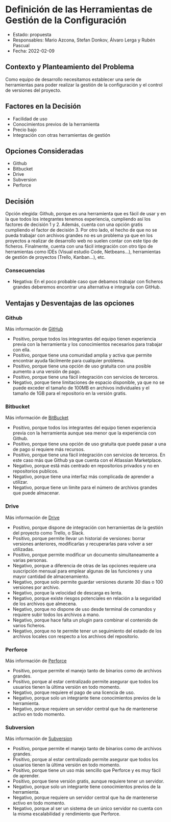 # Definición de las Herramientas de Gestión de la Configuración

* Estado: propuesta
* Responsables: Mario Azcona, Stefan Donkov, Álvaro Lerga y Rubén Pascual
* Fecha: 2022-02-09

## Contexto y Planteamiento del Problema

Como equipo de desarrollo necesitamos establecer una serie de herramientas para poder realizar la gestión de la configuración y el control de versiones del proyecto. 

## Factores en la Decisión

* Facilidad de uso
* Conocimientos previos de la herramienta
* Precio bajo
* Integración con otras herramientas de gestión

## Opciones Consideradas

* Github
* Bitbucket
* Drive
* Subversion
* Perforce

## Decisión

 Opción elegida: Github, porque es una herramienta que es fácil de usar y en la que todos los integrantes tenemos experiencia, cumpliendo así los factores de decisión 1 y 2. Además, cuenta con una opción gratis cumpliendo el factor de decisión 3. Por otro lado, el hecho de que no se pueda trabajar con archivos grandes no es un problema ya que en los proyectos a realizar de desarrollo web no suelen contar con este tipo de ficheros. Finalmente, cuenta con una fácil integración con otro tipo de herramientas como IDEs (Visual estudio Code, Netbeans...), herramientas de gestión de proyectos (Trello, Kanban...), etc.

### Consecuencias

* Negativa: En el poco probable caso que debamos trabajar con ficheros grandes deberemos encontrar una alternativa e integrarla con GitHub.

## Ventajas y Desventajas de las opciones

### Github

Más información de [GitHub](https://docs.github.com/es)

* Positivo, porque todos los integrantes del equipo tienen experiencia previa con la herramienta y los conocimientos necesarios para trabajar con ella.
* Positivo, porque tiene una comunidad amplia y activa que permite encontrar ayuda fácilmente para cualquier problema.
* Positivo, porque tiene una opción de uso gratuita con una posible aumento a una versión de pago.
* Positivo, porque tiene una fácil integración con servicios de terceros.
* Negativo, porque tiene limitaciones de espacio disponible, ya que no se puede exceder el tamaño de 100MB en archivos individuales y el tamaño de 1GB para el repositorio en la versión gratis.

### Bitbucket

Más información de [BitBucket](https://bitbucket.org/product/es/guides)

* Positivo, porque todos los integrantes del equipo tienen experiencia previa con la herramienta aunque sea menor que la experiencia con Github.
* Positivo, porque tiene una opción de uso gratuita que puede pasar a una de pago si requiere más recursos.
* Positivo, porque tiene una fácil integración con servicios de terceros. En este caso más que Github ya que cuenta con el Atlassian Marketplace.
* Negativo, porque está más centrado en repositorios privados y no en repositorios publicos.
* Negativo, porque tiene una interfaz más complicada de aprender a utilizar.
* Negativo, porque tiene un límite para el número de archivos grandes que puede almacenar.


### Drive

Más información de [Drive](https://support.google.com/drive#topic=14940)

* Positivo, porque dispone de integración con herramientas de la gestión del proyecto como Trello, o Slack.
* Positivo, porque permite llevar un historial de versiones: borrar versiones anteriores, modificarlas y recuperarlas para volver a ser utilizadas.
* Positivo, porque permite modificar un documento simultaneamente a varias personas.
* Negativo, porque a diferencia de otras de las opciones requiere una suscripción mensual para emplear algunas de las funciones y una mayor cantidad de almacenamiento.
* Negativo, porque solo permite guardar versiones durante 30 dias o 100 versiones por archivo.
* Negativo, porque la velocidad de descarga es lenta.
* Negativo, porque existe riesgos potenciales en relación a la seguridad de los archivos que almecena.
* Negativo, porque no dispone de uso desde terminal de comandos y requiere subir todos los archivos a mano.
* Negativo, porque hace falta un plugin para combinar el contenido de varios ficheros.
* Negativo, porque no te permite tener un seguimiento del estado de los archivos locales con respecto a los archivos del repositorio.

### Perforce

Más información de [Perforce](https://www.perforce.com/support/self-service-resources/documentation)

* Positivo, porque permite el manejo tanto de binarios como de archivos grandes.
* Positivo, porque al estar centralizado permite asegurar que todos los usuarios tienen la última versión en todo momento.
* Negativo, porque requiere el pago de una licencia de uso.
* Negativo, porque solo un integrante tiene conocimientos previos de la herramienta.
* Negativo, porque requiere un servidor central que ha de mantenerse activo en todo momento.

### Subversion

Más información de [Subversion](https://subversion.apache.org/docs/)

* Positivo, porque permite el manejo tanto de binarios como de archivos grandes.
* Positivo, porque al estar centralizado permite asegurar que todos los usuarios tienen la última versión en todo momento.
* Positivo, porque tiene un uso más sencillo que Perforce y es muy fácil de aprender.
* Positivo, porque tiene versión gratis, aunque requiere tener un servidor.
* Negativo, porque solo un integrante tiene conocimientos previos de la herramienta.
* Negativo, porque requiere un servidor central que ha de mantenerse activo en todo momento.
* Negativo, porque al ser un sistema de un único servidor no cuenta con la misma escalabilidad y rendimiento que Perforce.
